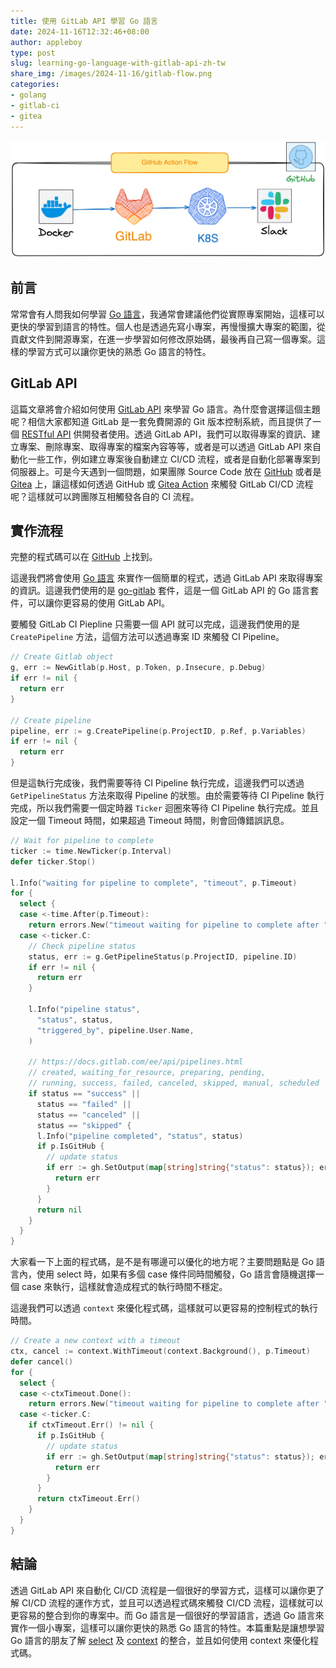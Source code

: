 ```yaml
---
title: 使用 GitLab API 學習 Go 語言
date: 2024-11-16T12:32:46+08:00
author: appleboy
type: post
slug: learning-go-language-with-gitlab-api-zh-tw
share_img: /images/2024-11-16/gitlab-flow.png
categories:
- golang
- gitlab-ci
- gitea
---
```


![logo](/images/2024-11-16/gitlab-flow.png)

## 前言

常常會有人問我如何學習 [Go 語言][1]，我通常會建議他們從實際專案開始，這樣可以更快的學習到語言的特性。個人也是透過先寫小專案，再慢慢擴大專案的範圍，從貢獻文件到開源專案，在進一步學習如何修改原始碼，最後再自己寫一個專案。這樣的學習方式可以讓你更快的熟悉 Go 語言的特性。

[1]: https://go.dev/

<!--more-->

## GitLab API

這篇文章將會介紹如何使用 [GitLab API][2] 來學習 Go 語言。為什麼會選擇這個主題呢？相信大家都知道 GitLab 是一套免費開源的 Git 版本控制系統，而且提供了一個 [RESTful API][3] 供開發者使用。透過 GitLab API，我們可以取得專案的資訊、建立專案、刪除專案、取得專案的檔案內容等等，或者是可以透過 GitLab API 來自動化一些工作，例如建立專案後自動建立 CI/CD 流程，或者是自動化部署專案到伺服器上。可是今天遇到一個問題，如果團隊 Source Code 放在 [GitHub][4] 或者是 [Gitea][5] 上，讓這樣如何透過 GitHub 或 [Gitea Action][6] 來觸發 GitLab CI/CD 流程呢？這樣就可以跨團隊互相觸發各自的 CI 流程。

[2]: https://docs.gitlab.com/ee/api/
[3]: https://docs.gitlab.com/ee/api/rest/index.html
[4]: https://github.com
[5]: https://gitea.com/
[6]: https://docs.gitea.com/usage/actions/overview

## 實作流程

完整的程式碼可以在 [GitHub][11] 上找到。

[11]: https://github.com/appleboy/drone-gitlab-ci/blob/master/go.mod

這邊我們將會使用 [Go 語言][12] 來實作一個簡單的程式，透過 GitLab API 來取得專案的資訊。這邊我們使用的是 [go-gitlab][13] 套件，這是一個 GitLab API 的 Go 語言套件，可以讓你更容易的使用 GitLab API。

[12]: https://go.dev/
[13]: https://pkg.go.dev/github.com/xanzy/go-gitlab

要觸發 GitLab CI Piepline 只需要一個 API 就可以完成，這邊我們使用的是 `CreatePipeline` 方法，這個方法可以透過專案 ID 來觸發 CI Pipeline。

```go
// Create Gitlab object
g, err := NewGitlab(p.Host, p.Token, p.Insecure, p.Debug)
if err != nil {
  return err
}

// Create pipeline
pipeline, err := g.CreatePipeline(p.ProjectID, p.Ref, p.Variables)
if err != nil {
  return err
}
```

但是這執行完成後，我們需要等待 CI Pipeline 執行完成，這邊我們可以透過 `GetPipelineStatus` 方法來取得 Pipeline 的狀態。由於需要等待 CI Pipeline 執行完成，所以我們需要一個定時器 `Ticker` 迴圈來等待 CI Pipeline 執行完成。並且設定一個 Timeout 時間，如果超過 Timeout 時間，則會回傳錯誤訊息。

```go
// Wait for pipeline to complete
ticker := time.NewTicker(p.Interval)
defer ticker.Stop()

l.Info("waiting for pipeline to complete", "timeout", p.Timeout)
for {
  select {
  case <-time.After(p.Timeout):
    return errors.New("timeout waiting for pipeline to complete after " + p.Timeout.String())
  case <-ticker.C:
    // Check pipeline status
    status, err := g.GetPipelineStatus(p.ProjectID, pipeline.ID)
    if err != nil {
      return err
    }

    l.Info("pipeline status",
      "status", status,
      "triggered_by", pipeline.User.Name,
    )

    // https://docs.gitlab.com/ee/api/pipelines.html
    // created, waiting_for_resource, preparing, pending,
    // running, success, failed, canceled, skipped, manual, scheduled
    if status == "success" ||
      status == "failed" ||
      status == "canceled" ||
      status == "skipped" {
      l.Info("pipeline completed", "status", status)
      if p.IsGitHub {
        // update status
        if err := gh.SetOutput(map[string]string{"status": status}); err != nil {
          return err
        }
      }
      return nil
    }
  }
}
```

大家看一下上面的程式碼，是不是有哪邊可以優化的地方呢？主要問題點是 Go 語言內，使用 select 時，如果有多個 case 條件同時間觸發，Go 語言會隨機選擇一個 case 來執行，這樣就會造成程式的執行時間不穩定。

這邊我們可以透過 `context` 來優化程式碼，這樣就可以更容易的控制程式的執行時間。

```go
// Create a new context with a timeout
ctx, cancel := context.WithTimeout(context.Background(), p.Timeout)
defer cancel()
for {
  select {
  case <-ctxTimeout.Done():
    return errors.New("timeout waiting for pipeline to complete after " + p.Timeout.String())
  case <-ticker.C:
    if ctxTimeout.Err() != nil {
      if p.IsGitHub {
        // update status
        if err := gh.SetOutput(map[string]string{"status": status}); err != nil {
          return err
        }
      }
      return ctxTimeout.Err()
    }
  }
}
```

## 結論

透過 GitLab API 來自動化 CI/CD 流程是一個很好的學習方式，這樣可以讓你更了解 CI/CD 流程的運作方式，並且可以透過程式碼來觸發 CI/CD 流程，這樣就可以更容易的整合到你的專案中。而 Go 語言是一個很好的學習語言，透過 Go 語言來實作一個小專案，這樣可以讓你更快的熟悉 Go 語言的特性。本篇重點是讓想學習 Go 語言的朋友了解 [select][21] 及 [context][22] 的整合，並且如何使用 context 來優化程式碼。

[21]: https://go.dev/ref/spec#Select_statements
[22]: https://pkg.go.dev/context
